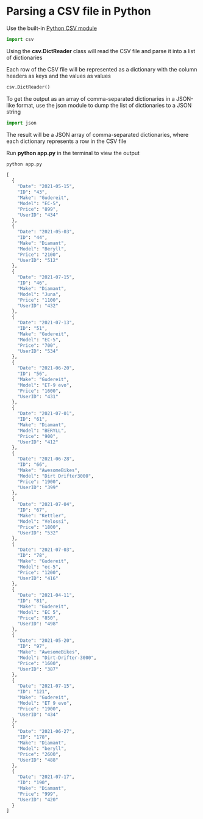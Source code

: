 # Parsing a CSV file in Python

Use the built-in [Python CSV module](https://docs.python.org/3/library/csv.html "Read Docs")

``` python
import csv
```

Using the **csv.DictReader** class will read the CSV file and parse it into a list of dictionaries

Each row of the CSV file will be represented as a dictionary with the column headers as keys and the values as values

``` python
csv.DictReader()
```

To get the output as an array of comma-separated dictionaries in a JSON-like format, use the json module to dump the list of dictionaries to a JSON string

``` python
import json
```

The result will be a JSON array of comma-separated dictionaries, where each dictionary represents a row in the CSV file

Run **python app.py** in the terminal to view the output

``` python
python app.py

[
  {
    "Date": "2021-05-15",
    "ID": "43",
    "Make": "Gudereit",
    "Model": "EC-5",
    "Price": "899",
    "UserID": "434"
  },
  {
    "Date": "2021-05-03",
    "ID": "44",
    "Make": "Diamant",
    "Model": "Beryll",
    "Price": "2100",
    "UserID": "512"
  },
  {
    "Date": "2021-07-15",
    "ID": "46",
    "Make": "Diamant",
    "Model": "Juna",
    "Price": "1100",
    "UserID": "432"
  },
  {
    "Date": "2021-07-13",
    "ID": "51",
    "Make": "Gudereit",
    "Model": "EC-5",
    "Price": "700",
    "UserID": "534"
  },
  {
    "Date": "2021-06-20",
    "ID": "56",
    "Make": "Gudereit",
    "Model": "ET-9 evo",
    "Price": "1600",
    "UserID": "431"
  },
  {
    "Date": "2021-07-01",
    "ID": "61",
    "Make": "Diamant",
    "Model": "BERYLL",
    "Price": "900",
    "UserID": "412"
  },
  {
    "Date": "2021-06-28",
    "ID": "66",
    "Make": "AwesomeBikes",
    "Model": "Dirt Drifter3000",
    "Price": "1900",
    "UserID": "399"
  },
  {
    "Date": "2021-07-04",
    "ID": "67",
    "Make": "Kettler",
    "Model": "Velossi",
    "Price": "1800",
    "UserID": "532"
  },
  {
    "Date": "2021-07-03",
    "ID": "78",
    "Make": "Gudereit",
    "Model": "ec-5",
    "Price": "1200",
    "UserID": "416"
  },
  {
    "Date": "2021-04-11",
    "ID": "81",
    "Make": "Gudereit",
    "Model": "EC 5",
    "Price": "850",
    "UserID": "498"
  },
  {
    "Date": "2021-05-20",
    "ID": "97",
    "Make": "AwesomeBikes",
    "Model": "Dirt-Drifter-3000",
    "Price": "1600",
    "UserID": "387"
  },
  {
    "Date": "2021-07-15",
    "ID": "121",
    "Make": "Gudereit",
    "Model": "ET 9 evo",
    "Price": "1900",
    "UserID": "434"
  },
  {
    "Date": "2021-06-27",
    "ID": "178",
    "Make": "Diamant",
    "Model": "beryll",
    "Price": "2600",
    "UserID": "488"
  },
  {
    "Date": "2021-07-17",
    "ID": "190",
    "Make": "Diamant",
    "Price": "999",
    "UserID": "420"
  }
]
```



